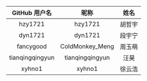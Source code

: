 |  GitHub 用户名  |      昵称       |  姓名  |
| :-------------: | :-------------: | :----: |
|     hzy1721     |     hzy1721     | 胡哲宇 |
|     dyn1721     |     dyn1721     | 段宇宁 |
|    fancygood    | ColdMonkey_Meng | 周玉萌 |
| tianqingqingyun | tianqingqingyun |  汪昊  |
|     xyhno1      |     xyhno1      | 徐云浩 |

